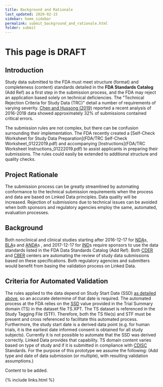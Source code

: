 ```yaml
---
title: Background and Rationale
last_updated: 2020-02-15
sidebar: home_sidebar
permalink: submit_background_and_rationale.html
folder: submit
---
```


# <font class='toBeAdded'> This page is DRAFT</font>



## Introduction

Study data submitted to the FDA must meet structure (format) and completeness (content) standards detailed in the **FDA Standards Catalog** <font class='toBeAdded'>(Add Ref)</font> as a first step in the submission process, and the FDA may reject an application based solely on technical deficiencies. The "Technical Rejection Criteria for Study Data (TRC)" detail a number of requirements of varying severity. [Chen and Hussong (2019)](FDA/PhUSEUSConnect2019-SA15.pdf) reported a recent analysis of 2016-2018 data showed approximately 32% of submissions contained critical errors.  

The submission rules are not complex, but there can be confusion surrounding their implementation. The FDA recently created a [Self-Check Worksheet for Study Data Preparation](FDA/TRC Self-Check Worksheet_01222019.pdf) and accompanying [Instructions](FDA/TRC Worksheet Instructions_01222019.pdf) to assist applicants in preparing their submissions. The rules could easily be extended to additional structure and quality checks.

## Project Rationale

The submission process can be greatly streamlined by automating conformance to the technical submission requirements when the process and data are based on Linked Data principles. Data quality will be increased. Rejection of submissions due to technical issues can be avoided when both sponsors and regulatory agencies employ the same, automated, evaluation processes.

## Background
<a name='background'></a>
Both nonclinical and clinical studies starting after 2016-12-17 for <a href="#" data-toggle="tooltip" data-original-title="{{site.data.glossary.NDA}}">NDA</a>s, <a href="#" data-toggle="tooltip" data-original-title="{{site.data.glossary.BLA}}">BLA</a>s and <a href="#" data-toggle="tooltip" data-original-title="{{site.data.glossary.ANDA}}">ANDA</a>s , and 2017-12-17 for <a href="#" data-toggle="tooltip" data-original-title="{{site.data.glossary.IND}}">IND</a>s require sponsors to use the data standards listed in the FDA Data Standards Catalog <font class='toBeAdded'>(Add Ref)</font>.  Both <a href="#" data-toggle="tooltip" data-original-title="{{site.data.glossary.CDER}}">CDER</a> and <a href="#" data-toggle="tooltip" data-original-title="{{site.data.glossary.CBER}}">CBER</a> centers are automating the review of study data submissions based on these specifications. Both regulatory agencies and submitters would benefit from basing the validation process on Linked Data.


## Criteria for Automated Validation

The rules applied to the data depend on Study Start Date (SSD) <a href='#background'>as detailed above</a>, so an accurate determine of that date is required. The automated process at the FDA relies on the <a href="#" data-toggle="tooltip" data-original-title="{{site.data.glossary.SSD}}">SSD</a> value provided in the Trial Summary domain (TS) in the dataset file TS.XPT.  The TS dataset is referenced in the Study Tagging File (STF). Therefore, both the TS file(s) and STF must be present and cross referenced to facilitate this automated process. Furthermore, the study start date is a derived data point (e.g. for human trials, it is the earliest date informed consent is obtained for all study subjects). Currently it is not possible to automate that the SSD was derived correctly. Linked Data provides that capability. TS domain content varies based on type of study and if it is submitted in compliance with <a href="#" data-toggle="tooltip" data-original-title="{{site.data.glossary.SSD}}">CDISC</a> Standards. For the purpose of this prototype we assume the following: <font class='toBeAdded'>(Add type and date of data submission (or multiple), with resulting validation assumptions.)</font>

<font class='toBeAdded'>Content to be added.</font>


{% include links.html %}
